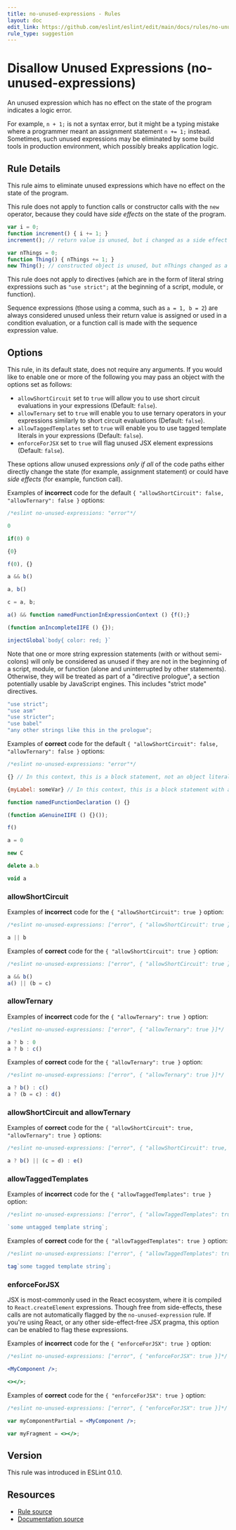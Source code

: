 ```yaml
---
title: no-unused-expressions - Rules
layout: doc
edit_link: https://github.com/eslint/eslint/edit/main/docs/rules/no-unused-expressions.md
rule_type: suggestion
---
```

<!-- Note: No pull requests accepted for this file. See README.md in the root directory for details. -->

# Disallow Unused Expressions (no-unused-expressions)

An unused expression which has no effect on the state of the program indicates a logic error.

For example, `n + 1;` is not a syntax error, but it might be a typing mistake where a programmer meant an assignment statement `n += 1;` instead. Sometimes, such unused expressions may be eliminated by some build tools in production environment, which possibly breaks application logic.

## Rule Details

This rule aims to eliminate unused expressions which have no effect on the state of the program.

This rule does not apply to function calls or constructor calls with the `new` operator, because they could have *side effects* on the state of the program.

```js
var i = 0;
function increment() { i += 1; }
increment(); // return value is unused, but i changed as a side effect

var nThings = 0;
function Thing() { nThings += 1; }
new Thing(); // constructed object is unused, but nThings changed as a side effect
```

This rule does not apply to directives (which are in the form of literal string expressions such as `"use strict";` at the beginning of a script, module, or function).

Sequence expressions (those using a comma, such as `a = 1, b = 2`) are always considered unused unless their return value is assigned or used in a condition evaluation, or a function call is made with the sequence expression value.

## Options

This rule, in its default state, does not require any arguments. If you would like to enable one or more of the following you may pass an object with the options set as follows:

* `allowShortCircuit` set to `true` will allow you to use short circuit evaluations in your expressions (Default: `false`).
* `allowTernary` set to `true` will enable you to use ternary operators in your expressions similarly to short circuit evaluations (Default: `false`).
* `allowTaggedTemplates` set to `true` will enable you to use tagged template literals in your expressions (Default: `false`).
* `enforceForJSX` set to `true` will flag unused JSX element expressions (Default: `false`).

These options allow unused expressions *only if all* of the code paths either directly change the state (for example, assignment statement) or could have *side effects* (for example, function call).

Examples of **incorrect** code for the default `{ "allowShortCircuit": false, "allowTernary": false }` options:

```js
/*eslint no-unused-expressions: "error"*/

0

if(0) 0

{0}

f(0), {}

a && b()

a, b()

c = a, b;

a() && function namedFunctionInExpressionContext () {f();}

(function anIncompleteIIFE () {});

injectGlobal`body{ color: red; }`

```

Note that one or more string expression statements (with or without semi-colons) will only be considered as unused if they are not in the beginning of a script, module, or function (alone and uninterrupted by other statements). Otherwise, they will be treated as part of a "directive prologue", a section potentially usable by JavaScript engines. This includes "strict mode" directives.

```js
"use strict";
"use asm"
"use stricter";
"use babel"
"any other strings like this in the prologue";
```

Examples of **correct** code for the default `{ "allowShortCircuit": false, "allowTernary": false }` options:

```js
/*eslint no-unused-expressions: "error"*/

{} // In this context, this is a block statement, not an object literal

{myLabel: someVar} // In this context, this is a block statement with a label and expression, not an object literal

function namedFunctionDeclaration () {}

(function aGenuineIIFE () {}());

f()

a = 0

new C

delete a.b

void a
```

### allowShortCircuit

Examples of **incorrect** code for the `{ "allowShortCircuit": true }` option:

```js
/*eslint no-unused-expressions: ["error", { "allowShortCircuit": true }]*/

a || b
```

Examples of **correct** code for the `{ "allowShortCircuit": true }` option:

```js
/*eslint no-unused-expressions: ["error", { "allowShortCircuit": true }]*/

a && b()
a() || (b = c)
```

### allowTernary

Examples of **incorrect** code for the `{ "allowTernary": true }` option:

```js
/*eslint no-unused-expressions: ["error", { "allowTernary": true }]*/

a ? b : 0
a ? b : c()
```

Examples of **correct** code for the `{ "allowTernary": true }` option:

```js
/*eslint no-unused-expressions: ["error", { "allowTernary": true }]*/

a ? b() : c()
a ? (b = c) : d()
```

### allowShortCircuit and allowTernary

Examples of **correct** code for the `{ "allowShortCircuit": true, "allowTernary": true }` options:

```js
/*eslint no-unused-expressions: ["error", { "allowShortCircuit": true, "allowTernary": true }]*/

a ? b() || (c = d) : e()
```

### allowTaggedTemplates

Examples of **incorrect** code for the `{ "allowTaggedTemplates": true }` option:

```js
/*eslint no-unused-expressions: ["error", { "allowTaggedTemplates": true }]*/

`some untagged template string`;
```

Examples of **correct** code for the `{ "allowTaggedTemplates": true }` option:

```js
/*eslint no-unused-expressions: ["error", { "allowTaggedTemplates": true }]*/

tag`some tagged template string`;
```

### enforceForJSX

JSX is most-commonly used in the React ecosystem, where it is compiled to `React.createElement` expressions. Though free from side-effects, these calls are not automatically flagged by the `no-unused-expression` rule. If you're using React, or any other side-effect-free JSX pragma, this option can be enabled to flag these expressions.

Examples of **incorrect** code for the `{ "enforceForJSX": true }` option:

```jsx
/*eslint no-unused-expressions: ["error", { "enforceForJSX": true }]*/

<MyComponent />;

<></>;
```

Examples of **correct** code for the `{ "enforceForJSX": true }` option:

```jsx
/*eslint no-unused-expressions: ["error", { "enforceForJSX": true }]*/

var myComponentPartial = <MyComponent />;

var myFragment = <></>;
```

## Version

This rule was introduced in ESLint 0.1.0.

## Resources

* [Rule source](https://github.com/eslint/eslint/tree/HEAD/lib/rules/no-unused-expressions.js)
* [Documentation source](https://github.com/eslint/eslint/tree/HEAD/docs/rules/no-unused-expressions.md)
